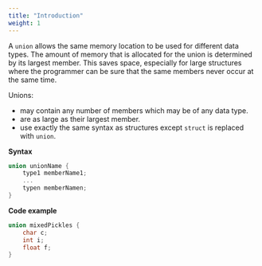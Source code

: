 ```yaml
---
title: "Introduction"
weight: 1
---
```


A `union` allows the same memory location to be used for different data types. The amount of memory that is allocated for the union is determined by its largest member. This saves space, especially for large structures where the programmer can be sure that the same members never occur at the same time.

Unions:
- may contain any number of members which may be of any data type.
- are as large as their largest member.
- use exactly the same syntax as structures except `struct` is replaced with `union`.

**Syntax**
```c
union unionName {
    type1 memberName1;
    ...
    typen memberNamen;
}
```

**Code example**
```c
union mixedPickles {
    char c;
    int i;
    float f;
}
```
